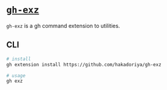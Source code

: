 # [`gh-exz`](https://github.com/hakadoriya/gh-exz)

`gh-exz` is a gh command extension to utilities.

## CLI

```sh
# install
gh extension install https://github.com/hakadoriya/gh-exz

# usage
gh exz
```
